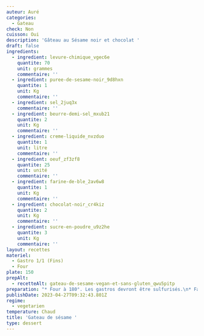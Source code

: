 ```yaml
---
auteur: Auré
categories:
  - Gateau
check: Non
cuisson: Oui
description: 'Gâteau au Sésame noir et chocolat '
draft: false
ingredients:
  - ingredient: levure-chimique_vgec6e
    quantite: 70
    unit: grammes
    commentaire: ''
  - ingredient: puree-de-sesame-noir_9d8hxn
    quantite: 1
    unit: Kg
    commentaire: ''
  - ingredient: sel_2juq3x
    commentaire: ''
  - ingredient: beurre-demi-sel_mxub21
    quantite: 2
    unit: Kg
    commentaire: ''
  - ingredient: creme-liquide_nvzduo
    quantite: 1
    unit: litre
    commentaire: ''
  - ingredient: oeuf_zf3zf8
    quantite: 25
    unit: unité
    commentaire: ''
  - ingredient: farine-de-ble_2av6w8
    quantite: 1
    unit: Kg
    commentaire: ''
  - ingredient: chocolat-noir_cr4kiz
    quantite: 2
    unit: Kg
    commentaire: ''
  - ingredient: sucre-en-poudre_u9z2he
    quantite: 3
    unit: Kg
    commentaire: ''
layout: recettes
materiel:
  - Gastro 1/1 (Fins)
  - Four
plate: 150
prepAlt:
  - recetteAlt: gateau-de-sesame-vegan-et-sans-gluten_qwu5pitp
preparation: "* Four à 180°. Les gastros devront être sulfurisés.\n* Faire fondre le beurre et la purée de sésame noire. Hors du feu, incorporer les oeufs et le sucre et 5 pincées de sel. battus en remuant sans cesse. Tamiser la farine avec la levure. Verser dans les gastros sulfurisés.\n* Cuire 45 min à 1h. Test à la pointe du couteau qui doit être sèche.\_\n* Laisser reposer 15 min avant de démouler à l'envers sur les plateaux.\n* Pendant ce temps\_ faire un glaçage chocolat noir. \n\n  * Faire chauffer la crème liquide. \n  * Dans un saladier, verser la crème très chaude sur les carreaux de chocolat. \n* Enfin, glacer les gâteaux!"
publishDate: 2023-04-27T09:32:43.801Z
regime:
  - vegetarien
temperature: Chaud
title: 'Gateau de sésame '
type: dessert
---
```

